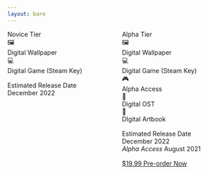 ```yaml
---
layout: bare
---
```


<script
  type="text/javascript"
  src="https://transactions.sendowl.com/assets/sendowl.js"
></script>
<style>
  .release-date-container{
    margin: 1rem 0;
  }
  .novice-action{
    background:transparent;
    color: white;
    border: 1px white solid;
  }
  .novice-action:hover{
    background: white;
    color: #171717
  }
</style>
<div class="columns">
  <div class="panel column col-sm-12 col-3 col-mx-auto">
    <div class="panel-header">
      <div class="panel-title text-bold">Novice Tier</div>
    </div>
    <div class="panel-body">
      <div class="tile tile-centered">
        <div class="tile-action">
          <div class="btn-link btn-lg">🖼️</div>
        </div>
        <div class="tile-content">
          <div class="tile-title">Digital Wallpaper</div>
        </div>
      </div>
      <div class="tile tile-centered">
        <div class="tile-action">
          <div class="">💻</div>
        </div>
        <div class="tile-content">
          <div class="tile-title">Digital Game (Steam Key)</div>
        </div>
      </div>
    </div>
    <div class="panel-footer">
      <div class="release-date-container">
        <div class="panel-title text-bold">Estimated Release Date</div>
        <div class="panel-title">December 2022</div>
      </div>
      <a href="https://transactions.sendowl.com/products/78487502/BC579646/purchase" rel="nofollow" class="btn btn-block novice-action">$10.99 Pre-order Now</a>
    </div>

  </div>
  <div class="panel column col-sm-12 col-3 col-mx-auto">
    <div class="panel-header">
      <div class="panel-title text-bold">Alpha Tier</div>
    </div>
    <div class="panel-body">
      <div class="tile tile-centered">
        <div class="tile-action">
          <div class="btn-link btn-lg">🖼️</div>
        </div>
        <div class="tile-content">
          <div class="tile-title">Digital Wallpaper</div>
        </div>
      </div>
      <div class="tile tile-centered">
        <div class="tile-action">
          <div class="">💻</div>
        </div>
        <div class="tile-content">
          <div class="tile-title">Digital Game (Steam Key)</div>
        </div>
      </div>
      <div class="tile tile-centered">
        <div class="tile-action">
          <div class="">🎮</div>
        </div>
        <div class="tile-content">
          <div class="tile-title">Alpha Access</div>
        </div>
      </div>
      <div class="tile tile-centered">
        <div class="tile-action">
          <div class="">🎵</div>
        </div>
        <div class="tile-content">
          <div class="tile-title">Digital OST</div>
        </div>
      </div>
      <div class="tile tile-centered">
        <div class="tile-action">
          <div class="">🎨</div>
        </div>
        <div class="tile-content">
          <div class="tile-title">DIgital Artbook</div>
        </div>
      </div>
    </div>
    <div class="panel-footer">
      <div class="release-date-container">
        <div class="panel-title text-bold">Estimated Release Date</div>
        <div class="panel-title">December 2022</div>
        <div class="panel-title"><i>Alpha Access</i> August 2021</div>
      </div>
      <a href="https://transactions.sendowl.com/products/78487530/CDF32F2A/purchase" rel="nofollow" class="btn btn-primary btn-block">$19.99 Pre-order Now</a>
    </div>
  </div>
</div>
